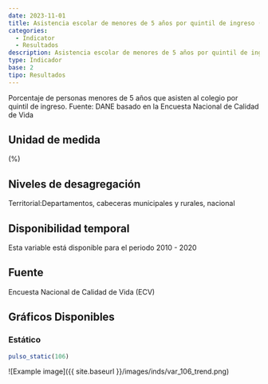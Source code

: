 ```yaml
---
date: 2023-11-01
title: Asistencia escolar de menores de 5 años por quintil de ingreso (%) - quintil 3( zona )
categories:
  - Indicator
  - Resultados
description: Asistencia escolar de menores de 5 años por quintil de ingreso (%) - quintil 3
type: Indicador
base: 2
tipo: Resultados
--- 
```


Porcentaje de personas menores de 5 años que asisten al colegio por quintil de ingreso.
Fuente: DANE basado en la Encuesta Nacional de Calidad de Vida

## Unidad de medida
(%)

## Niveles de desagregación
Territorial:Departamentos, cabeceras municipales y rurales, nacional

## Disponibilidad temporal
Esta variable está disponible para el periodo 2010 - 2020

## Fuente
Encuesta Nacional de Calidad de Vida (ECV)

## Gráficos Disponibles

### Estático

``` R
pulso_static(106)
```

![Example image]({{ site.baseurl }}/images/inds/var_106_trend.png)